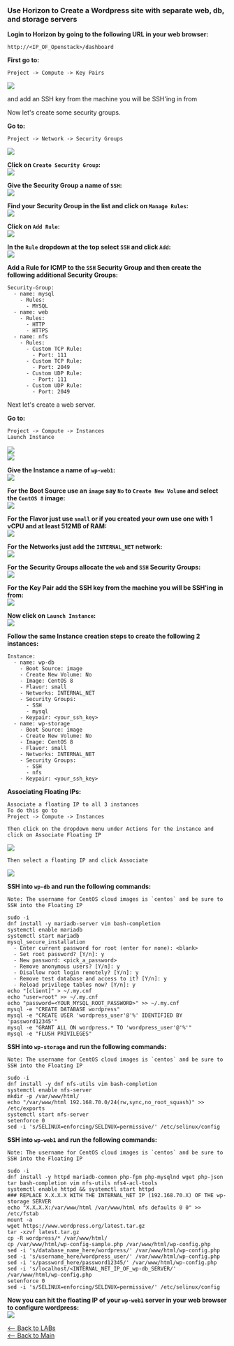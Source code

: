 ### Use Horizon to Create a Wordpress site with separate web, db, and storage servers

**Login to Horizon by going to the following URL in your web browser:**
```
http://<IP_OF_Openstack>/dashboard
```

**First go to:**
```
Project -> Compute -> Key Pairs
```

![](screenshots/1.png)

and add an SSH key from the machine you will be SSH'ing in from

Now let's create some security groups.

**Go to:**
```
Project -> Network -> Security Groups
```
![](screenshots/2.png)

**Click on `Create Security Group`:**  
![](screenshots/3.png)  
  
**Give the Security Group a name of `SSH`:**  
![](screenshots/4.png)  
  
**Find your Security Group in the list and click on `Manage Rules`:**  
![](screenshots/5.png)  
  
**Click on `Add Rule`:**  
![](screenshots/6.png)  
  
**In the `Rule` dropdown at the top select `SSH` and click `Add`:**  
![](screenshots/7.png)  
  
**Add a Rule for ICMP to the `SSH` Security Group and then create the following additional Security Groups:**  
```
Security-Group:
  - name: mysql
    - Rules:
      - MYSQL
  - name: web
    - Rules:
      - HTTP
      - HTTPS
  - name: nfs
    - Rules:
      - Custom TCP Rule:
        - Port: 111
      - Custom TCP Rule:
        - Port: 2049
      - Custom UDP Rule:
        - Port: 111
      - Custom UDP Rule:
        - Port: 2049
```
  
Next let's create a web server.  
  
**Go to:**  
```
Project -> Compute -> Instances
Launch Instance
```
  
![](screenshots/8.png)  
![](screenshots/9.png)  
  
**Give the Instance a name of `wp-web1`:**  
![](screenshots/10.png)  
  
**For the Boot Source use an `image` say `No` to `Create New Volume` and select the `CentOS 8` image:**  
![](screenshots/11.png)  
  
**For the Flavor just use `small` or if you created your own use one with 1 vCPU and at least 512MB of RAM:**  
![](screenshots/12.png)  
  
**For the Networks just add the `INTERNAL_NET` network:**  
![](screenshots/13.png)  
  
**For the Security Groups allocate the `web` and `SSH` Security Groups:**  
![](screenshots/14.png)  
  
**For the Key Pair add the SSH key from the machine you will be SSH'ing in from:**  
![](screenshots/15.png)  
  
**Now click on `Launch Instance`:**  
![](screenshots/16.png)  
  
**Follow the same Instance creation steps to create the following 2 instances:**  
```
Instance:
  - name: wp-db
    - Boot Source: image
    - Create New Volume: No
    - Image: CentOS 8
    - Flavor: small
    - Networks: INTERNAL_NET
    - Security Groups:
      - SSH
      - mysql
    - Keypair: <your_ssh_key>
  - name: wp-storage
    - Boot Source: image
    - Create New Volume: No
    - Image: CentOS 8
    - Flavor: small
    - Networks: INTERNAL_NET
    - Security Groups:
      - SSH
      - nfs
    - Keypair: <your_ssh_key>
```  
  
**Associating Floating IPs:**
```
Associate a floating IP to all 3 instances
To do this go to
Project -> Compute -> Instances
  
Then click on the dropdown menu under Actions for the instance and click on Associate Floating IP
```  
  
![](screenshots/floating_ip1.png)  
  
```
Then select a floating IP and click Associate
```  
  
![](screenshots/floating_ip2.png)  
  
**SSH into `wp-db` and run the following commands:**  
```
Note: The username for CentOS cloud images is `centos` and be sure to SSH into the Floating IP
```
```
sudo -i
dnf install -y mariadb-server vim bash-completion
systemctl enable mariadb
systemctl start mariadb
mysql_secure_installation
  - Enter current password for root (enter for none): <blank>
  - Set root password? [Y/n]: y
  - New password: <pick_a_password>
  - Remove anonymous users? [Y/n]: y
  - Disallow root login remotely? [Y/n]: y
  - Remove test database and access to it? [Y/n]: y
  - Reload privilege tables now? [Y/n]: y
echo "[client]" > ~/.my.cnf
echo "user=root" >> ~/.my.cnf
echo "password=<YOUR_MYSQL_ROOT_PASSWORD>" >> ~/.my.cnf
mysql -e "CREATE DATABASE wordpress"
mysql -e "CREATE USER 'wordpress_user'@'%' IDENTIFIED BY 'password12345'"
mysql -e "GRANT ALL ON wordpress.* TO 'wordpress_user'@'%'"
mysql -e "FLUSH PRIVILEGES"
```
  
**SSH into `wp-storage` and run the following commands:**  
```
Note: The username for CentOS cloud images is `centos` and be sure to SSH into the Floating IP
```
```
sudo -i
dnf install -y dnf nfs-utils vim bash-completion
systemctl enable nfs-server
mkdir -p /var/www/html/
echo "/var/www/html 192.168.70.0/24(rw,sync,no_root_squash)" >> /etc/exports
systemctl start nfs-server
setenforce 0
sed -i 's/SELINUX=enforcing/SELINUX=permissive/' /etc/selinux/config
```
  
**SSH into `wp-web1` and run the following commands:**  
```
Note: The username for CentOS cloud images is `centos` and be sure to SSH into the Floating IP
```
```
sudo -i
dnf install -y httpd mariadb-common php-fpm php-mysqlnd wget php-json tar bash-completion vim nfs-utils nfs4-acl-tools
systemctl enable httpd && systemctl start httpd
### REPLACE X.X.X.X WITH THE INTERNAL_NET IP (192.168.70.X) OF THE wp-storage SERVER
echo "X.X.X.X:/var/www/html /var/www/html nfs defaults 0 0" >> /etc/fstab
mount -a
wget https://www.wordpress.org/latest.tar.gz
tar -xzvf latest.tar.gz
cp -R wordpress/* /var/www/html/
cp /var/www/html/wp-config-sample.php /var/www/html/wp-config.php
sed -i 's/database_name_here/wordpress/' /var/www/html/wp-config.php
sed -i 's/username_here/wordpress_user/' /var/www/html/wp-config.php
sed -i 's/password_here/password12345/' /var/www/html/wp-config.php
sed -i 's/localhost/<INTERNAL_NET_IP_OF_wp-db_SERVER/' /var/www/html/wp-config.php
setenforce 0
sed -i 's/SELINUX=enforcing/SELINUX=permissive/' /etc/selinux/config
```
  
**Now you can hit the floating IP of your `wp-web1` server in your web browser to configure wordpress:**  
![](screenshots/19.png)  
  


[<-- Back to LABs](../README.md)  
[<-- Back to Main](../../README.md)
